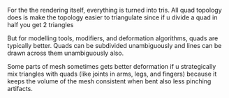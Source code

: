 
For the the rendering itself, everything is turned into tris. All quad topology does is make the topology easier to triangulate since if u divide a quad in half you get 2 triangles

But for modelling tools, modifiers, and deformation algorithms, quads are typically better. Quads can be subdivided unambiguously and lines can be drawn across them unambiguously also.

Some parts of mesh sometimes gets better deformation if u strategically mix triangles with quads (like joints in arms, legs, and fingers) because it keeps the volume of the mesh consistent when bent also less pinching artifacts.